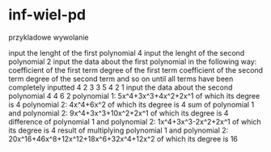 # inf-wiel-pd

przykladowe wywolanie

input the lenght of the first polynomial
4
input the lenght of the second polynomial
2
input the data about the first polynomial in the following way:
coefficient of the first term
degree of the first term
coefficient of the second term
degree of the second term
and so on until all terms have been completely inputted
4
2
3
3
5
4
2
1
input the data about the second polynomial
4
4
6
2
polynomial 1: 5x^4+3x^3+4x^2+2x^1 of which its degree is 4
polynomial 2: 4x^4+6x^2 of which its degree is 4
sum of polynomial 1 and polynomial 2: 9x^4+3x^3+10x^2+2x^1 of which its degree is 4
difference of polynomial 1 and polynomial 2: 1x^4+3x^3-2x^2+2x^1 of which its degree is 4
result of multiplying polynomial 1 and polynomial 2: 20x^16+46x^8+12x^12+18x^6+32x^4+12x^2 of which its degree is 16
